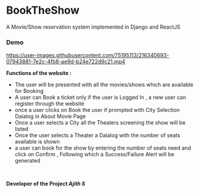 # BookTheShow
A Movie/Show reservation system implemented in Django and ReactJS

### Demo



https://user-images.githubusercontent.com/75195113/216340693-07943881-7e2c-4fb8-ae9d-b24e722d9c21.mp4

**Functions of the website :**
+ The user will be presented with all the movies/shows which are available for Booking
+ A user can Book a ticket only if the user is Logged In , a new user can register through the website
+ once a user clicks on Book the user if prompted with City Selection Daialog in About Movie Page
+ Once a user selects a City all the Theaters screening the show will be listed 
+ Once the user selects a Theater a Daialog with the number of seats available is shown
+ a user can book for the show by entering the number of seats need and click on Confirm , Following which a Success/Failure Alert will be generated

<br/>

**Developer of the Project  _Ajith S_**

